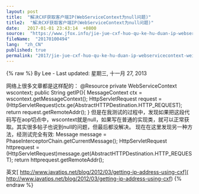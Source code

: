 ```yaml
---
layout: post
title:  "解决CXF获取客户端IP(WebServiceContext为null问题)"
title2:  "解决CXF获取客户端IP(WebServiceContext为null问题)"
date:   2017-01-01 23:43:14  +0800
source:  "https://www.jfox.info/jie-jue-cxf-huo-qu-ke-hu-duan-ip-webservicecontext-wei-null-wen-ti.html"
fileName:  "20170100494"
lang:  "zh_CN"
published: true
permalink: "2017/jie-jue-cxf-huo-qu-ke-hu-duan-ip-webservicecontext-wei-null-wen-ti.html"
---
```

{% raw %}
By Lee - Last updated: 星期三, 十一月 27, 2013

网络上很多文章都是这样配的：
@Resource
private WebServiceContext wscontext;
public String getIP(){
MessageContext ctx = wscontext.getMessageContext();
HttpServletRequest request = (HttpServletRequest)ctx.ge(AbstractHTTPDestination.HTTP_REQUEST);
return request.getRemoteAddr();
}
但是在我测试的过程中，发现如果把这段代码写在aop切点中，wscontext就是null，如果写在普通的实现类，就可以正常获取。其实很多帖子也说到null的问题，但最后都没解决。
现在在这里发现另一种方法，经测试完全有效:
Message message = PhaseInterceptorChain.getCurrentMessage();
HttpServletRequest httprequest = (HttpServletRequest)message.get(AbstractHTTPDestination.HTTP_REQUEST);
return httprequest.getRemoteAddr();

英文[ http://www.javatips.net/blog/2012/03/getting-ip-address-using-cxf]( http://www.javatips.net/blog/2012/03/getting-ip-address-using-cxf)
{% endraw %}
